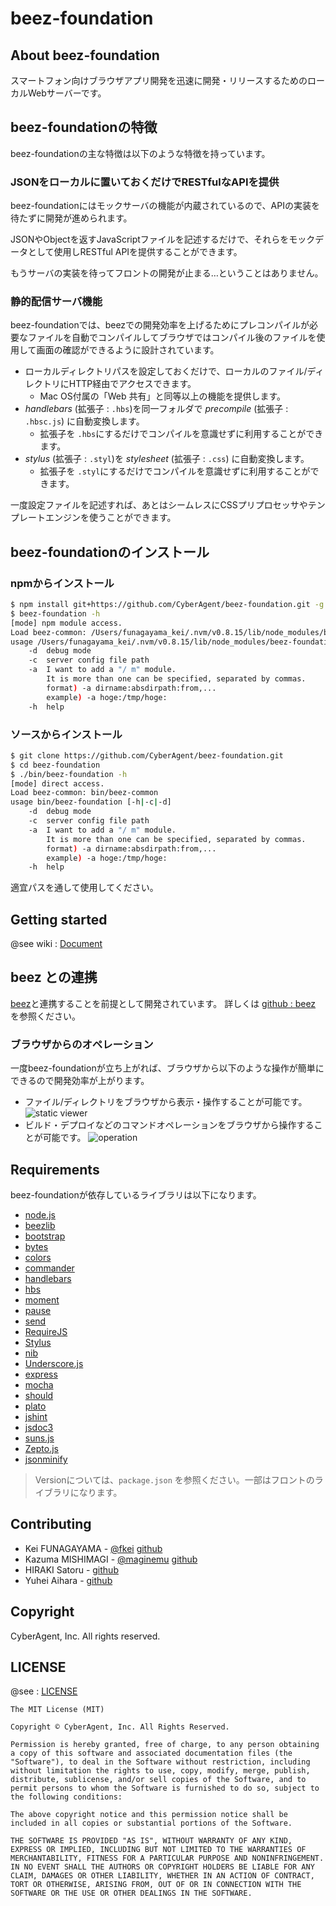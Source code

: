 # beez-foundation

## About beez-foundation

スマートフォン向けブラウザアプリ開発を迅速に開発・リリースするためのローカルWebサーバーです。

## beez-foundationの特徴

beez-foundationの主な特徴は以下のような特徴を持っています。

### JSONをローカルに置いておくだけでRESTfulなAPIを提供

beez-foundationにはモックサーバの機能が内蔵されているので、APIの実装を待たずに開発が進められます。

JSONやObjectを返すJavaScriptファイルを記述するだけで、それらをモックデータとして使用しRESTful APIを提供することができます。

もうサーバの実装を待ってフロントの開発が止まる…ということはありません。

### 静的配信サーバ機能

beez-foundationでは、beezでの開発効率を上げるためにプレコンパイルが必要なファイルを自動でコンパイルしてブラウザではコンパイル後のファイルを使用して画面の確認ができるように設計されています。

- ローカルディレクトリパスを設定しておくだけで、ローカルのファイル/ディレクトリにHTTP経由でアクセスできます。
    - Mac OS付属の「Web 共有」と同等以上の機能を提供します。
- _handlebars_ (拡張子 : `.hbs`)を同一フォルダで _precompile_ (拡張子 : `.hbsc.js`) に自動変換します。
    - 拡張子を `.hbs`にするだけでコンパイルを意識せずに利用することができます。
- _stylus_ (拡張子 : `.styl`)を _stylesheet_ (拡張子 : `.css`) に自動変換します。
    - 拡張子を `.styl`にするだけでコンパイルを意識せずに利用することができます。

一度設定ファイルを記述すれば、あとはシームレスにCSSプリプロセッサやテンプレートエンジンを使うことができます。

## beez-foundationのインストール

### npmからインストール

```sh
$ npm install git+https://github.com/CyberAgent/beez-foundation.git -g
$ beez-foundation -h
[mode] npm module access.
Load beez-common: /Users/funagayama_kei/.nvm/v0.8.15/lib/node_modules/beez-foundation/bin/beez-common
usage /Users/funagayama_kei/.nvm/v0.8.15/lib/node_modules/beez-foundation/bin/beez-foundation [-h|-c|-d]
    -d  debug mode
    -c  server config file path
    -a  I want to add a "/ m" module.
        It is more than one can be specified, separated by commas.
        format) -a dirname:absdirpath:from,...
        example) -a hoge:/tmp/hoge:
    -h  help
```

### ソースからインストール

```sh
$ git clone https://github.com/CyberAgent/beez-foundation.git
$ cd beez-foundation
$ ./bin/beez-foundation -h
[mode] direct access.
Load beez-common: bin/beez-common
usage bin/beez-foundation [-h|-c|-d]
    -d  debug mode
    -c  server config file path
    -a  I want to add a "/ m" module.
        It is more than one can be specified, separated by commas.
        format) -a dirname:absdirpath:from,...
        example) -a hoge:/tmp/hoge:
    -h  help
```

適宜パスを通して使用してください。

## Getting started

@see wiki : [Document](https://github.com/CyberAgent/beez-foundation/wiki)


## beez との連携

[beez](https://github.com/CyberAgent/beez)と連携することを前提として開発されています。
詳しくは [github : beez](https://github.com/CyberAgent/beez) を参照ください。

### ブラウザからのオペレーション

一度beez-foundationが立ち上がれば、ブラウザから以下のような操作が簡単にできるので開発効率が上がります。

- ファイル/ディレクトリをブラウザから表示・操作することが可能です。
![static viewer](https://raw.github.com/CyberAgent/beez-foundation/master/design/beez-foundation.png?token=844804__eyJzY29wZSI6IlJhd0Jsb2I6c2hpYnVjYWZlL2JlZXotZm91bmRhdGlvbi9tYXN0ZXIvZGVzaWduL2JlZXotZm91bmRhdGlvbi5wbmciLCJleHBpcmVzIjoxMzg3Nzc2NDk0fQ%3D%3D--f52a3a438652f93c1d47faa3ef6e87669a8e83b2)
- ビルド・デプロイなどのコマンドオペレーションをブラウザから操作することが可能です。
![operation](https://raw.github.com/CyberAgent/beez-foundation/master/design/beez-foundation_ops.png?token=844804__eyJzY29wZSI6IlJhd0Jsb2I6c2hpYnVjYWZlL2JlZXotZm91bmRhdGlvbi9tYXN0ZXIvZGVzaWduL2JlZXotZm91bmRhdGlvbl9vcHMucG5nIiwiZXhwaXJlcyI6MTM4Nzc3NjUyM30%3D--92c198ed510f76b58d1d209a69fbe156a6c7b88a)


## Requirements

beez-foundationが依存しているライブラリは以下になります。

- [node.js](http://nodejs.org/)
- [beezlib](https://github.com/CyberAgent/beezlib)
- [bootstrap](http://twitter.github.io/bootstrap/)
- [bytes](https://npmjs.org/package/bytes)
- [colors](https://npmjs.org/package/colors)
- [commander](https://npmjs.org/package/commander)
- [handlebars](http://handlebarsjs.com/)
- [hbs](https://github.com/donpark/hbs)
- [moment](https://npmjs.org/package/moment)
- [pause](https://npmjs.org/package/pause)
- [send](https://npmjs.org/package/send)
- [RequireJS](http://requirejs.org/)
- [Stylus](http://learnboost.github.com/stylus/)
- [nib](https://github.com/visionmedia/nib)
- [Underscore.js](http://underscorejs.org/)
- [express](https://npmjs.org/package/express)
- [mocha](https://npmjs.org/package/mocha)
- [should](https://npmjs.org/package/should)
- [plato](https://github.com/jsoverson/plato)
- [jshint](https://npmjs.org/package/jshint)
- [jsdoc3](https://github.com/jsdoc3/jsdoc)
- [suns.js](https://github.com/CyberAgent/suns.js)
- [Zepto.js](http://zeptojs.com/)
- [jsonminify](https://github.com/fkei/JSON.minify)

> Versionについては、`package.json` を参照ください。一部はフロントのライブラリになります。

## Contributing

- Kei FUNAGAYAMA - [@fkei](https://twitter.com/fkei) [github](https://github.com/fkei)
- Kazuma MISHIMAGI - [@maginemu](https://twitter.com/maginemu) [github](https://github.com/maginemu)
- HIRAKI Satoru - [github](https://github.com/Layzie)
- Yuhei Aihara - [github](https://github.com/yuhei-a)

## Copyright

CyberAgent, Inc. All rights reserved.

## LICENSE

@see : [LICENSE](https://raw.github.com/CyberAgent/beez-foundation/master/LICENSE)

```
The MIT License (MIT)

Copyright © CyberAgent, Inc. All Rights Reserved.

Permission is hereby granted, free of charge, to any person obtaining a copy of this software and associated documentation files (the "Software"), to deal in the Software without restriction, including without limitation the rights to use, copy, modify, merge, publish, distribute, sublicense, and/or sell copies of the Software, and to permit persons to whom the Software is furnished to do so, subject to the following conditions:

The above copyright notice and this permission notice shall be included in all copies or substantial portions of the Software.

THE SOFTWARE IS PROVIDED "AS IS", WITHOUT WARRANTY OF ANY KIND, EXPRESS OR IMPLIED, INCLUDING BUT NOT LIMITED TO THE WARRANTIES OF MERCHANTABILITY, FITNESS FOR A PARTICULAR PURPOSE AND NONINFRINGEMENT. IN NO EVENT SHALL THE AUTHORS OR COPYRIGHT HOLDERS BE LIABLE FOR ANY CLAIM, DAMAGES OR OTHER LIABILITY, WHETHER IN AN ACTION OF CONTRACT, TORT OR OTHERWISE, ARISING FROM, OUT OF OR IN CONNECTION WITH THE SOFTWARE OR THE USE OR OTHER DEALINGS IN THE SOFTWARE.

```

